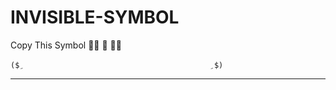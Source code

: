# INVISIBLE-SYMBOL
Copy This Symbol
🔰🔰 🔰 🔰🔰
```
($ﹺ　　　　　　　　　　　　　　　　　　　　　　　　　ﹺ$)
```
_______________________________________________
